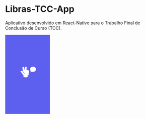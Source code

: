 # Libras-TCC-App
Aplicativo desenvolvido em React-Native para o Trabalho Final de Conclusão de Curso (TCC).

<img src="/app-screenshots/capa.png" alt="aba-imagem" style="zoom:25%;" />

